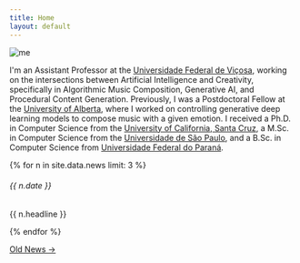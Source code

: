 ```yaml
---
title: Home
layout: default
---
```


<div class="container">
  <div class="row align-items-center">
    <div class="col-lg-3 pb-2">
      <img class="profile-picture" src="{{'/assets/images/avatar3.jpg' | relative_url}}" alt="me"/>
    </div>
    <div class="col-lg profile-discription">
      <p>
      I'm an Assistant Professor at the <a href="https://www.ufv.br">Universidade Federal de Viçosa</a>, working on the intersections between Artificial Intelligence and Creativity, specifically in Algorithmic Music Composition, Generative AI, and Procedural Content Generation. 
      Previously, I was a Postdoctoral Fellow at the <a href="https://www.ualberta.ca">University of Alberta</a>, where I worked on controlling generative deep learning models to compose music with a given emotion. I received a Ph.D. in Computer Science from the <a href="https://www.ucsc.edu">University of California, Santa Cruz</a>, a M.Sc. in Computer Science from the <a href="https://www.usp.br">Universidade de São Paulo</a>, and a B.Sc. in Computer Science from <a href="https://www.ufpr.br">Universidade Federal do Paraná</a>.
      </p>
    </div>
  </div>
</div>

<div class="pt-4">
  {% for n in site.data.news limit: 3 %}
  <div class="card mb-2 bg-light border-0">
    <div class="card-body align-items-center">
      <h6 class="card-title fw-bold">{{ n.date }}</h6>
      <p class="card-text">{{ n.headline }}</p>
    </div>
  </div>
  {% endfor %}

  <p class="text-end pt-2">
    <a class="fw-light" href="news.html">
      Old News →
    </a>
  </p>
</div>
